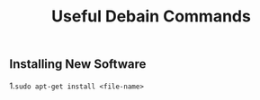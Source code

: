 <body>
  <header>
    <h1>Useful Debain Commands</h1>
    
  </header>
  <main>
    <article>
      <h2>Installing New Software</h2>
      <p>1.<code>sudo apt-get install &lt;file-name&gt; </code></p>
    </article>
<body>

